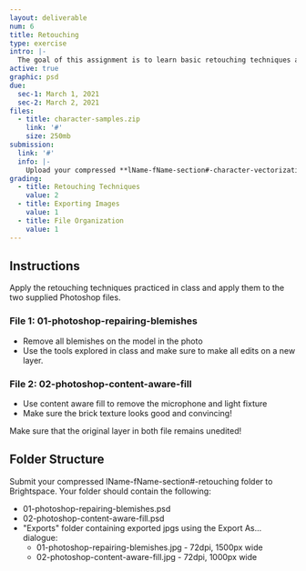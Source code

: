 ```yaml
---
layout: deliverable
num: 6
title: Retouching
type: exercise
intro: |-
  The goal of this assignment is to learn basic retouching techniques and non-destructive editing.
active: true
graphic: psd
due:
  sec-1: March 1, 2021
  sec-2: March 2, 2021
files:
  - title: character-samples.zip
    link: '#'
    size: 250mb
submission:
  link: '#'
  info: |-
    Upload your compressed **lName-fName-section#-character-vectorization.ai** file on Brightspace.
grading:
  - title: Retouching Techniques
    value: 2
  - title: Exporting Images
    value: 1
  - title: File Organization
    value: 1
---
```


## Instructions
Apply the retouching techniques practiced in class and apply them to the two supplied Photoshop files.

### File 1: 01-photoshop-repairing-blemishes
- Remove all blemishes on the model in the photo
- Use the tools explored in class and make sure to make all edits on a new layer.

### File 2: 02-photoshop-content-aware-fill
- Use content aware fill to remove the microphone and light fixture
- Make sure the brick texture looks good and convincing!

Make sure that the original layer in both file remains unedited!

## Folder Structure
Submit your compressed lName-fName-section#-retouching folder to Brightspace. Your folder should contain the following:

- 01-photoshop-repairing-blemishes.psd
- 02-photoshop-content-aware-fill.psd
- "Exports" folder containing exported jpgs using the Export As... dialogue:
  - 01-photoshop-repairing-blemishes.jpg - 72dpi, 1500px wide
  - 02-photoshop-content-aware-fill.jpg - 72dpi, 1000px wide